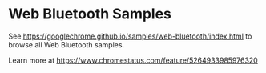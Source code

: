 Web Bluetooth Samples
=====================

See https://googlechrome.github.io/samples/web-bluetooth/index.html to browse all Web Bluetooth samples.

Learn more at https://www.chromestatus.com/feature/5264933985976320
